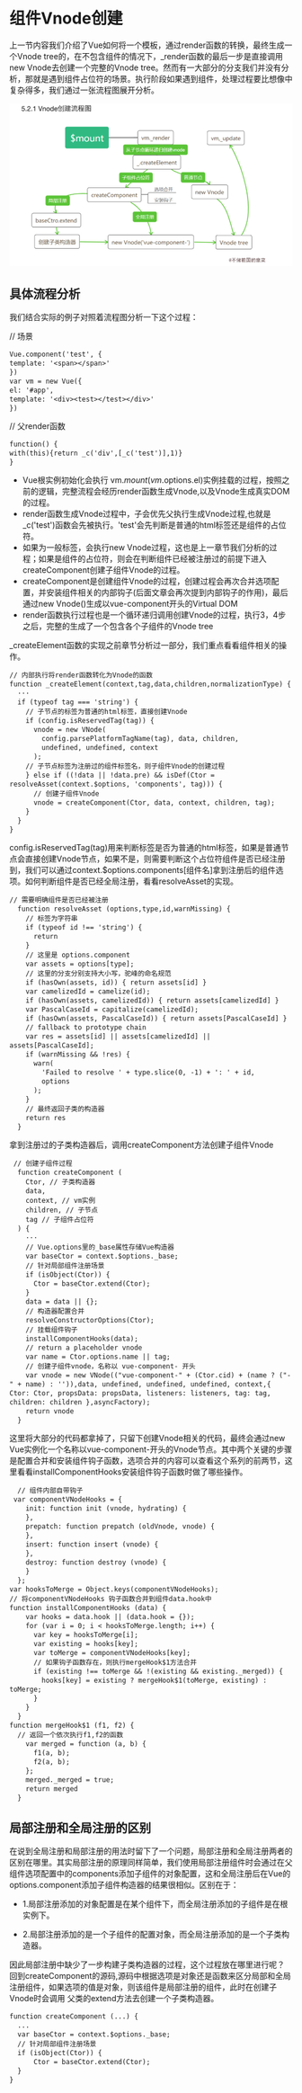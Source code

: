 # 组件Vnode创建
上一节内容我们介绍了Vue如何将一个模板，通过render函数的转换，最终生成一个Vnode tree的，在不包含组件的情况下，_render函数的最后一步是直接调用new Vnode去创建一个完整的Vnode tree。然而有一大部分的分支我们并没有分析，那就是遇到组件占位符的场景。执行阶段如果遇到组件，处理过程要比想像中复杂得多，我们通过一张流程图展开分析。

![](./img/vnode.png)

## 具体流程分析
我们结合实际的例子对照着流程图分析一下这个过程：

// 场景
```
Vue.component('test', {
template: '<span></span>'
})
var vm = new Vue({
el: '#app',
template: '<div><test></test></div>'
})
```

// 父render函数
```
function() {
with(this){return _c('div',[_c('test')],1)}
}
```

* Vue根实例初始化会执行 vm.$mount(vm.$options.el)实例挂载的过程，按照之前的逻辑，完整流程会经历render函数生成Vnode,以及Vnode生成真实DOM的过程。
* render函数生成Vnode过程中，子会优先父执行生成Vnode过程,也就是_c('test')函数会先被执行。'test'会先判断是普通的html标签还是组件的占位符。
* 如果为一般标签，会执行new Vnode过程，这也是上一章节我们分析的过程；如果是组件的占位符，则会在判断组件已经被注册过的前提下进入createComponent创建子组件Vnode的过程。
* createComponent是创建组件Vnode的过程，创建过程会再次合并选项配置，并安装组件相关的内部钩子(后面文章会再次提到内部钩子的作用)，最后通过new Vnode()生成以vue-component开头的Virtual DOM
* render函数执行过程也是一个循环递归调用创建Vnode的过程，执行3，4步之后，完整的生成了一个包含各个子组件的Vnode tree

_createElement函数的实现之前章节分析过一部分，我们重点看看组件相关的操作。

```
// 内部执行将render函数转化为Vnode的函数
function _createElement(context,tag,data,children,normalizationType) {
  ···
  if (typeof tag === 'string') {
    // 子节点的标签为普通的html标签，直接创建Vnode
    if (config.isReservedTag(tag)) {
      vnode = new VNode(
        config.parsePlatformTagName(tag), data, children,
        undefined, undefined, context
      );
    // 子节点标签为注册过的组件标签名，则子组件Vnode的创建过程
    } else if ((!data || !data.pre) && isDef(Ctor = resolveAsset(context.$options, 'components', tag))) {
      // 创建子组件Vnode
      vnode = createComponent(Ctor, data, context, children, tag);
    }
  }
}
```

config.isReservedTag(tag)用来判断标签是否为普通的html标签，如果是普通节点会直接创建Vnode节点，如果不是，则需要判断这个占位符组件是否已经注册到，我们可以通过context.$options.components[组件名]拿到注册后的组件选项。如何判断组件是否已经全局注册，看看resolveAsset的实现。

```
// 需要明确组件是否已经被注册
  function resolveAsset (options,type,id,warnMissing) {
    // 标签为字符串
    if (typeof id !== 'string') {
      return
    }
    // 这里是 options.component
    var assets = options[type];
    // 这里的分支分别支持大小写，驼峰的命名规范
    if (hasOwn(assets, id)) { return assets[id] }
    var camelizedId = camelize(id);
    if (hasOwn(assets, camelizedId)) { return assets[camelizedId] }
    var PascalCaseId = capitalize(camelizedId);
    if (hasOwn(assets, PascalCaseId)) { return assets[PascalCaseId] }
    // fallback to prototype chain
    var res = assets[id] || assets[camelizedId] || assets[PascalCaseId];
    if (warnMissing && !res) {
      warn(
        'Failed to resolve ' + type.slice(0, -1) + ': ' + id,
        options
      );
    }
    // 最终返回子类的构造器
    return res
  }
```

拿到注册过的子类构造器后，调用createComponent方法创建子组件Vnode

```
 // 创建子组件过程
  function createComponent (
    Ctor, // 子类构造器
    data,
    context, // vm实例
    children, // 子节点
    tag // 子组件占位符
  ) {
    ···
    // Vue.options里的_base属性存储Vue构造器
    var baseCtor = context.$options._base;
    // 针对局部组件注册场景
    if (isObject(Ctor)) {
      Ctor = baseCtor.extend(Ctor);
    }
    data = data || {};
    // 构造器配置合并
    resolveConstructorOptions(Ctor);
    // 挂载组件钩子
    installComponentHooks(data);
    // return a placeholder vnode
    var name = Ctor.options.name || tag;
    // 创建子组件vnode，名称以 vue-component- 开头
    var vnode = new VNode(("vue-component-" + (Ctor.cid) + (name ? ("-" + name) : '')),data, undefined, undefined, undefined, context,{ Ctor: Ctor, propsData: propsData, listeners: listeners, tag: tag, children: children },asyncFactory);
    return vnode
  }
```

这里将大部分的代码都拿掉了，只留下创建Vnode相关的代码，最终会通过new Vue实例化一个名称以vue-component-开头的Vnode节点。其中两个关键的步骤是配置合并和安装组件钩子函数，选项合并的内容可以查看这个系列的前两节，这里看看installComponentHooks安装组件钩子函数时做了哪些操作。

```
  // 组件内部自带钩子
 var componentVNodeHooks = {
    init: function init (vnode, hydrating) {
    },
    prepatch: function prepatch (oldVnode, vnode) {
    },
    insert: function insert (vnode) {
    },
    destroy: function destroy (vnode) {
    }
  };
var hooksToMerge = Object.keys(componentVNodeHooks);
// 将componentVNodeHooks 钩子函数合并到组件data.hook中 
function installComponentHooks (data) {
    var hooks = data.hook || (data.hook = {});
    for (var i = 0; i < hooksToMerge.length; i++) {
      var key = hooksToMerge[i];
      var existing = hooks[key];
      var toMerge = componentVNodeHooks[key];
      // 如果钩子函数存在，则执行mergeHook$1方法合并
      if (existing !== toMerge && !(existing && existing._merged)) {
        hooks[key] = existing ? mergeHook$1(toMerge, existing) : toMerge;
      }
    }
  }
function mergeHook$1 (f1, f2) {
  // 返回一个依次执行f1,f2的函数
    var merged = function (a, b) {
      f1(a, b);
      f2(a, b);
    };
    merged._merged = true;
    return merged
  }
```

## 局部注册和全局注册的区别
在说到全局注册和局部注册的用法时留下了一个问题，局部注册和全局注册两者的区别在哪里。其实局部注册的原理同样简单，我们使用局部注册组件时会通过在父组件选项配置中的components添加子组件的对象配置，这和全局注册后在Vue的options.component添加子组件构造器的结果很相似。区别在于：

* 1.局部注册添加的对象配置是在某个组件下，而全局注册添加的子组件是在根实例下。

* 2.局部注册添加的是一个子组件的配置对象，而全局注册添加的是一个子类构造器。

因此局部注册中缺少了一步构建子类构造器的过程，这个过程放在哪里进行呢？ 回到createComponent的源码,源码中根据选项是对象还是函数来区分局部和全局注册组件，如果选项的值是对象，则该组件是局部注册的组件，此时在创建子Vnode时会调用 父类的extend方法去创建一个子类构造器。

```
function createComponent (...) {
  ...
  var baseCtor = context.$options._base;
  // 针对局部组件注册场景
  if (isObject(Ctor)) {
      Ctor = baseCtor.extend(Ctor);
  }
}
```